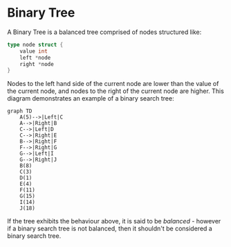 # Binary Tree

A Binary Tree is a balanced tree comprised of nodes structured like:

```go
type node struct {
    value int
    left *node
    right *node
}
```

Nodes to the left hand side of the current node are lower than the value of the current node, and nodes to the right of the current node are higher. This diagram demonstrates an example of a binary search tree:

```mermaid
graph TD
    A(5)-->|Left|C
    A-->|Right|B
    C-->|Left|D
    C-->|Right|E
    B-->|Right|F 
    F-->|Right|G
    G-->|Left|I
    G-->|Right|J
    B(8)
    C(3)
    D(1)
    E(4)
    F(11)
    G(15)
    I(14)
    J(18)
```

If the tree exhibits the behaviour above, it is said to be _balanced_ - however if a binary search tree is not balanced, then it shouldn't be considered a binary search tree.